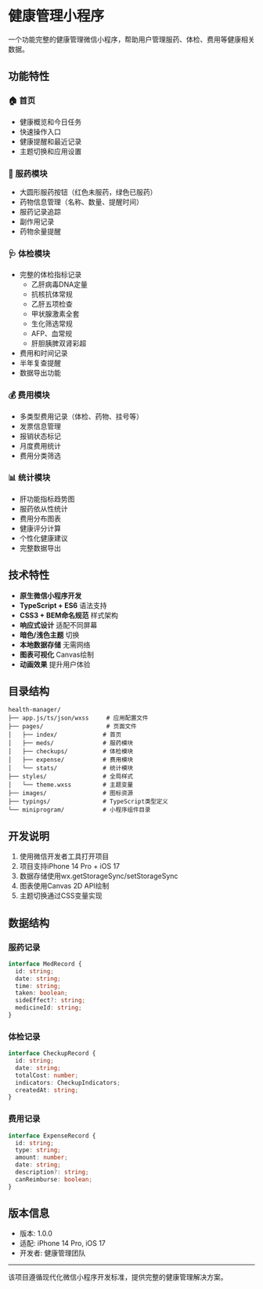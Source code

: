 # 健康管理小程序

一个功能完整的健康管理微信小程序，帮助用户管理服药、体检、费用等健康相关数据。

## 功能特性

### 🏠 首页
- 健康概览和今日任务
- 快速操作入口
- 健康提醒和最近记录
- 主题切换和应用设置

### 💊 服药模块
- 大圆形服药按钮（红色未服药，绿色已服药）
- 药物信息管理（名称、数量、提醒时间）
- 服药记录追踪
- 副作用记录
- 药物余量提醒

### 🩺 体检模块
- 完整的体检指标记录
  - 乙肝病毒DNA定量
  - 抗核抗体常规
  - 乙肝五项检查
  - 甲状腺激素全套
  - 生化筛选常规
  - AFP、血常规
  - 肝胆胰脾双肾彩超
- 费用和时间记录
- 半年复查提醒
- 数据导出功能

### 💰 费用模块
- 多类型费用记录（体检、药物、挂号等）
- 发票信息管理
- 报销状态标记
- 月度费用统计
- 费用分类筛选

### 📊 统计模块
- 肝功能指标趋势图
- 服药依从性统计
- 费用分布图表
- 健康评分计算
- 个性化健康建议
- 完整数据导出

## 技术特性

- **原生微信小程序开发**
- **TypeScript + ES6** 语法支持
- **CSS3 + BEM命名规范** 样式架构
- **响应式设计** 适配不同屏幕
- **暗色/浅色主题** 切换
- **本地数据存储** 无需网络
- **图表可视化** Canvas绘制
- **动画效果** 提升用户体验

## 目录结构

```
health-manager/
├── app.js/ts/json/wxss     # 应用配置文件
├── pages/                  # 页面文件
│   ├── index/             # 首页
│   ├── meds/              # 服药模块
│   ├── checkups/          # 体检模块
│   ├── expense/           # 费用模块
│   └── stats/             # 统计模块
├── styles/                # 全局样式
│   └── theme.wxss         # 主题变量
├── images/                # 图标资源
├── typings/               # TypeScript类型定义
└── miniprogram/           # 小程序组件目录
```

## 开发说明

1. 使用微信开发者工具打开项目
2. 项目支持iPhone 14 Pro + iOS 17
3. 数据存储使用wx.getStorageSync/setStorageSync
4. 图表使用Canvas 2D API绘制
5. 主题切换通过CSS变量实现

## 数据结构

### 服药记录
```typescript
interface MedRecord {
  id: string;
  date: string;
  time: string;
  taken: boolean;
  sideEffect?: string;
  medicineId: string;
}
```

### 体检记录
```typescript
interface CheckupRecord {
  id: string;
  date: string;
  totalCost: number;
  indicators: CheckupIndicators;
  createdAt: string;
}
```

### 费用记录
```typescript
interface ExpenseRecord {
  id: string;
  type: string;
  amount: number;
  date: string;
  description?: string;
  canReimburse: boolean;
}
```

## 版本信息

- 版本: 1.0.0
- 适配: iPhone 14 Pro, iOS 17
- 开发者: 健康管理团队

---

该项目遵循现代化微信小程序开发标准，提供完整的健康管理解决方案。